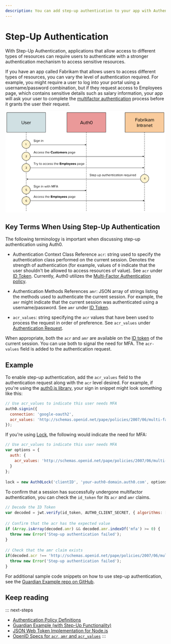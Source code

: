 ```yaml
---
description: You can add step-up authentication to your app with Authentication Context Class Reference
---
```

# Step-Up Authentication

With Step-Up Authentication, applications that allow access to different types of resources can require users to authenticate with a stronger authentication mechanism to access sensitive resources.

If you have an app called Fabrikam that allows users to access different types of resources, you can vary the level of authentication required. For example, you might require a user to log into your portal using a username/password combination, but if they request access to Employees page, which contains sensitive details such as salary information, your app will ask your user to complete the [multifactor authentication](/multifactor-authentication) process before it grants the user their request.

![](/media/articles/step-up-authentication/flow.png)

## Key Terms When Using Step-Up Authentication

The following terminology is important when discussing step-up authentication using Auth0.

* Authentication Context Class Reference `acr`: string used to specify the authentication class performed on the current session. Denotes the strength of authentication (for example, values of `0` indicate that the user shouldn't be allowed to access resources of value). See `acr` under [ID Token](http://openid.net/specs/openid-connect-core-1_0.html#IDToken). Currently, Auth0 utilizes the [Multi-Factor Authentication policy](http://schemas.openid.net/pape/policies/2007/06/multi-factor).

* Authentication Methods References `amr`: JSON array of strings listing the methods used to authenticate the current session. For example, the `amr` might indicate that the current session was authenticated using a username/password.  See `amr` under [ID Token](http://openid.net/specs/openid-connect-core-1_0.html#IDToken).

* `acr_values`: string specifying the `acr` values that have been used to process the request in order of preference. See `acr_values` under [Authentication Request](http://openid.net/specs/openid-connect-core-1_0.html#AuthorizationEndpoint).

When appropriate, both the `acr` and `amr` are available on the [ID token](/tokens/id-token) of the current session. You can use both to signal the need for MFA. The `acr-values` field is added to the authentication request.

## Example

To enable step-up authentication, add the `acr_values` field to the authentication request along with the `acr` level desired. For example, if you're using the [auth0.js library](/libraries/auth0js), your sign in snippet might look something like this:

```js
// Use acr_values to indicate this user needs MFA
auth0.signin({
  connection: 'google-oauth2',
  acr_values: 'http://schemas.openid.net/pape/policies/2007/06/multi-factor'
});
```

If you're using [Lock](/libraries/lock), the following would indicate the need for MFA:

```js
// Use acr_values to indicate this user needs MFA
var options = {
  auth: {
    acr_values: 'http://schemas.openid.net/pape/policies/2007/06/multi-factor'
  }
};

lock = new Auth0Lock('clientID', 'your-auth0-domain.auth0.com', options);
```

To confirm that a session has successfully undergone multifactor authentication, you can check the `id_token` for its `acr` and `amr` claims.

```js
// Decode the ID Token
var decoded = jwt.verify(id_token, AUTH0_CLIENT_SECRET, { algorithms: ['HS256'] });

// Confirm that the acr has the expected value
if (Array.isArray(decoded.amr) && decoded.amr.indexOf('mfa') >= 0) {
  throw new Error('Step-up authentication failed');
}

// Check that the amr claim exists
if(decoded.acr !== 'http://schemas.openid.net/pape/policies/2007/06/multi-factor'){
  throw new Error('Step-up authentication failed');
}
```

For additional sample code snippets on how to use step-up authentication, see the [Guardian Example repo on GitHub](https://github.com/auth0/guardian-example).

## Keep reading

::: next-steps
* [Authentication Policy Definitions](http://openid.net/specs/openid-provider-authentication-policy-extension-1_0.html#rfc.section.4)
* [Guardian Example (with Step-Up Functionality)](https://github.com/auth0/guardian-example)
* [JSON Web Token Implementation for Node.js](https://github.com/auth0/node-jsonwebtoken)
* [OpenID Specs for `acr`, `amr` and `acr_values`](http://openid.net/specs/openid-connect-core-1_0.html)
:::
